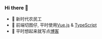
### Hi there 👋
- 🤣 新时代农民工
- 👀 前端切图仔, 平时使用[Vue.js](https://github.com/vuejs/vue) & [TypeScript](https://github.com/microsoft/TypeScript)
- 🌈 平时想起来就写点[博客](https://kian.vercel.app/)


<!--
**Kian-404/Kian-404** is a ✨ _special_ ✨ repository because its `README.md` (this file) appears on your GitHub profile.

Here are some ideas to get you started:

- 🔭 I’m currently working on ...
- 🌱 I’m currently learning ...
- 👯 I’m looking to collaborate on ...
- 🤔 I’m looking for help with ...
- 💬 Ask me about ...
- 📫 How to reach me: ...
- 😄 Pronouns: ...
- ⚡ Fun fact: ...
-->
